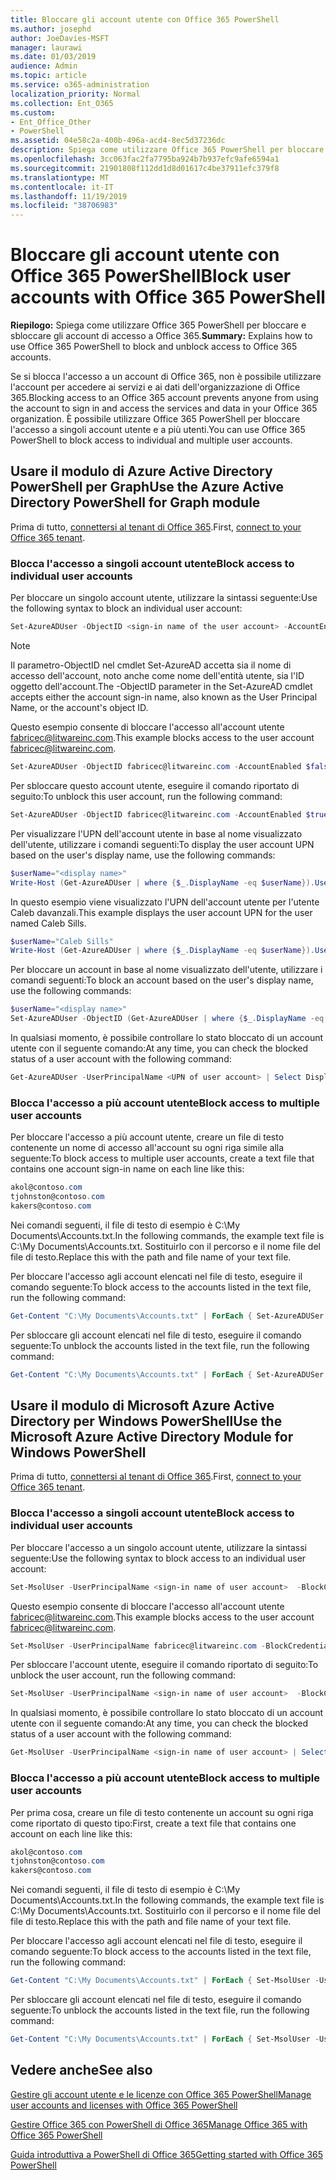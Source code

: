 ```yaml
---
title: Bloccare gli account utente con Office 365 PowerShell
ms.author: josephd
author: JoeDavies-MSFT
manager: laurawi
ms.date: 01/03/2019
audience: Admin
ms.topic: article
ms.service: o365-administration
localization_priority: Normal
ms.collection: Ent_O365
ms.custom:
- Ent_Office_Other
- PowerShell
ms.assetid: 04e58c2a-400b-496a-acd4-8ec5d37236dc
description: Spiega come utilizzare Office 365 PowerShell per bloccare e sbloccare gli account di accesso a Office 365.
ms.openlocfilehash: 3cc063fac2fa7795ba924b7b937efc9afe6594a1
ms.sourcegitcommit: 21901808f112dd1d8d01617c4be37911efc379f8
ms.translationtype: MT
ms.contentlocale: it-IT
ms.lasthandoff: 11/19/2019
ms.locfileid: "38706983"
---
```

# <a name="block-user-accounts-with-office-365-powershell"></a><span data-ttu-id="5ab15-103">Bloccare gli account utente con Office 365 PowerShell</span><span class="sxs-lookup"><span data-stu-id="5ab15-103">Block user accounts with Office 365 PowerShell</span></span>

<span data-ttu-id="5ab15-104">**Riepilogo:**  Spiega come utilizzare Office 365 PowerShell per bloccare e sbloccare gli account di accesso a Office 365.</span><span class="sxs-lookup"><span data-stu-id="5ab15-104">**Summary:**  Explains how to use Office 365 PowerShell to block and unblock access to Office 365 accounts.</span></span>
  
<span data-ttu-id="5ab15-105">Se si blocca l'accesso a un account di Office 365, non è possibile utilizzare l'account per accedere ai servizi e ai dati dell'organizzazione di Office 365.</span><span class="sxs-lookup"><span data-stu-id="5ab15-105">Blocking access to an Office 365 account prevents anyone from using the account to sign in and access the services and data in your Office 365 organization.</span></span> <span data-ttu-id="5ab15-106">È possibile utilizzare Office 365 PowerShell per bloccare l'accesso a singoli account utente e a più utenti.</span><span class="sxs-lookup"><span data-stu-id="5ab15-106">You can use Office 365 PowerShell to block access to individual and multiple user accounts.</span></span>

## <a name="use-the-azure-active-directory-powershell-for-graph-module"></a><span data-ttu-id="5ab15-107">Usare il modulo di Azure Active Directory PowerShell per Graph</span><span class="sxs-lookup"><span data-stu-id="5ab15-107">Use the Azure Active Directory PowerShell for Graph module</span></span>

<span data-ttu-id="5ab15-108">Prima di tutto, [connettersi al tenant di Office 365](connect-to-office-365-powershell.md#connect-with-the-azure-active-directory-powershell-for-graph-module).</span><span class="sxs-lookup"><span data-stu-id="5ab15-108">First, [connect to your Office 365 tenant](connect-to-office-365-powershell.md#connect-with-the-azure-active-directory-powershell-for-graph-module).</span></span>
 
### <a name="block-access-to-individual-user-accounts"></a><span data-ttu-id="5ab15-109">Blocca l'accesso a singoli account utente</span><span class="sxs-lookup"><span data-stu-id="5ab15-109">Block access to individual user accounts</span></span>

<span data-ttu-id="5ab15-110">Per bloccare un singolo account utente, utilizzare la sintassi seguente:</span><span class="sxs-lookup"><span data-stu-id="5ab15-110">Use the following syntax to block an individual user account:</span></span>
  
```powershell
Set-AzureADUser -ObjectID <sign-in name of the user account> -AccountEnabled $false
```

> [!NOTE]
> <span data-ttu-id="5ab15-111">Il parametro-ObjectID nel cmdlet Set-AzureAD accetta sia il nome di accesso dell'account, noto anche come nome dell'entità utente, sia l'ID oggetto dell'account.</span><span class="sxs-lookup"><span data-stu-id="5ab15-111">The -ObjectID parameter in the Set-AzureAD cmdlet accepts either the account sign-in name, also known as the User Principal Name, or the account's object ID.</span></span> 
  
<span data-ttu-id="5ab15-112">Questo esempio consente di bloccare l'accesso all'account utente fabricec@litwareinc.com.</span><span class="sxs-lookup"><span data-stu-id="5ab15-112">This example blocks access to the user account fabricec@litwareinc.com.</span></span>
  
```powershell
Set-AzureADUser -ObjectID fabricec@litwareinc.com -AccountEnabled $false
```

<span data-ttu-id="5ab15-113">Per sbloccare questo account utente, eseguire il comando riportato di seguito:</span><span class="sxs-lookup"><span data-stu-id="5ab15-113">To unblock this user account, run the following command:</span></span>
  
```powershell
Set-AzureADUser -ObjectID fabricec@litwareinc.com -AccountEnabled $true
```

<span data-ttu-id="5ab15-114">Per visualizzare l'UPN dell'account utente in base al nome visualizzato dell'utente, utilizzare i comandi seguenti:</span><span class="sxs-lookup"><span data-stu-id="5ab15-114">To display the user account UPN based on the user's display name, use the following commands:</span></span>
  
```powershell
$userName="<display name>"
Write-Host (Get-AzureADUser | where {$_.DisplayName -eq $userName}).UserPrincipalName

```

<span data-ttu-id="5ab15-115">In questo esempio viene visualizzato l'UPN dell'account utente per l'utente Caleb davanzali.</span><span class="sxs-lookup"><span data-stu-id="5ab15-115">This example displays the user account UPN for the user named Caleb Sills.</span></span>
  
```powershell
$userName="Caleb Sills"
Write-Host (Get-AzureADUser | where {$_.DisplayName -eq $userName}).UserPrincipalName
```

<span data-ttu-id="5ab15-116">Per bloccare un account in base al nome visualizzato dell'utente, utilizzare i comandi seguenti:</span><span class="sxs-lookup"><span data-stu-id="5ab15-116">To block an account based on the user's display name, use the following commands:</span></span>
  
```powershell
$userName="<display name>"
Set-AzureADUser -ObjectID (Get-AzureADUser | where {$_.DisplayName -eq $userName}).UserPrincipalName -AccountEnabled $false

```

<span data-ttu-id="5ab15-117">In qualsiasi momento, è possibile controllare lo stato bloccato di un account utente con il seguente comando:</span><span class="sxs-lookup"><span data-stu-id="5ab15-117">At any time, you can check the blocked status of a user account with the following command:</span></span>
  
```powershell
Get-AzureADUser -UserPrincipalName <UPN of user account> | Select DisplayName,AccountEnabled
```

### <a name="block-access-to-multiple-user-accounts"></a><span data-ttu-id="5ab15-118">Blocca l'accesso a più account utente</span><span class="sxs-lookup"><span data-stu-id="5ab15-118">Block access to multiple user accounts</span></span>

<span data-ttu-id="5ab15-119">Per bloccare l'accesso a più account utente, creare un file di testo contenente un nome di accesso all'account su ogni riga simile alla seguente:</span><span class="sxs-lookup"><span data-stu-id="5ab15-119">To block access to multiple user accounts, create a text file that contains one account sign-in name on each line like this:</span></span>
    
  ```powershell
akol@contoso.com
tjohnston@contoso.com
kakers@contoso.com
  ```

<span data-ttu-id="5ab15-120">Nei comandi seguenti, il file di testo di esempio è C:\My Documents\Accounts.txt.</span><span class="sxs-lookup"><span data-stu-id="5ab15-120">In the following commands, the example text file is C:\My Documents\Accounts.txt.</span></span> <span data-ttu-id="5ab15-121">Sostituirlo con il percorso e il nome file del file di testo.</span><span class="sxs-lookup"><span data-stu-id="5ab15-121">Replace this with the path and file name of your text file.</span></span>
  
<span data-ttu-id="5ab15-122">Per bloccare l'accesso agli account elencati nel file di testo, eseguire il comando seguente:</span><span class="sxs-lookup"><span data-stu-id="5ab15-122">To block access to the accounts listed in the text file, run the following command:</span></span>
    
```powershell
Get-Content "C:\My Documents\Accounts.txt" | ForEach { Set-AzureADUSer -ObjectID $_ -AccountEnabled $false }
```

<span data-ttu-id="5ab15-123">Per sbloccare gli account elencati nel file di testo, eseguire il comando seguente:</span><span class="sxs-lookup"><span data-stu-id="5ab15-123">To unblock the accounts listed in the text file, run the following command:</span></span>
    
```powershell
Get-Content "C:\My Documents\Accounts.txt" | ForEach { Set-AzureADUSer -ObjectID $_ -AccountEnabled $true }
```

## <a name="use-the-microsoft-azure-active-directory-module-for-windows-powershell"></a><span data-ttu-id="5ab15-124">Usare il modulo di Microsoft Azure Active Directory per Windows PowerShell</span><span class="sxs-lookup"><span data-stu-id="5ab15-124">Use the Microsoft Azure Active Directory Module for Windows PowerShell</span></span>

<span data-ttu-id="5ab15-125">Prima di tutto, [connettersi al tenant di Office 365](connect-to-office-365-powershell.md#connect-with-the-microsoft-azure-active-directory-module-for-windows-powershell).</span><span class="sxs-lookup"><span data-stu-id="5ab15-125">First, [connect to your Office 365 tenant](connect-to-office-365-powershell.md#connect-with-the-microsoft-azure-active-directory-module-for-windows-powershell).</span></span>

    
### <a name="block-access-to-individual-user-accounts"></a><span data-ttu-id="5ab15-126">Blocca l'accesso a singoli account utente</span><span class="sxs-lookup"><span data-stu-id="5ab15-126">Block access to individual user accounts</span></span>

<span data-ttu-id="5ab15-127">Per bloccare l'accesso a un singolo account utente, utilizzare la sintassi seguente:</span><span class="sxs-lookup"><span data-stu-id="5ab15-127">Use the following syntax to block access to an individual user account:</span></span>
  
```powershell
Set-MsolUser -UserPrincipalName <sign-in name of user account>  -BlockCredential $true
```

<span data-ttu-id="5ab15-128">Questo esempio consente di bloccare l'accesso all'account utente fabricec@litwareinc.com.</span><span class="sxs-lookup"><span data-stu-id="5ab15-128">This example blocks access to the user account fabricec@litwareinc.com.</span></span>
  
```powershell
Set-MsolUser -UserPrincipalName fabricec@litwareinc.com -BlockCredential $true
```

<span data-ttu-id="5ab15-129">Per sbloccare l'account utente, eseguire il comando riportato di seguito:</span><span class="sxs-lookup"><span data-stu-id="5ab15-129">To unblock the user account, run the following command:</span></span>
  
```powershell
Set-MsolUser -UserPrincipalName <sign-in name of user account>  -BlockCredential $false
```

<span data-ttu-id="5ab15-130">In qualsiasi momento, è possibile controllare lo stato bloccato di un account utente con il seguente comando:</span><span class="sxs-lookup"><span data-stu-id="5ab15-130">At any time, you can check the blocked status of a user account with the following command:</span></span>
  
```powershell
Get-MsolUser -UserPrincipalName <sign-in name of user account> | Select DisplayName,BlockCredential
```

### <a name="block-access-to-multiple-user-accounts"></a><span data-ttu-id="5ab15-131">Blocca l'accesso a più account utente</span><span class="sxs-lookup"><span data-stu-id="5ab15-131">Block access to multiple user accounts</span></span>

<span data-ttu-id="5ab15-132">Per prima cosa, creare un file di testo contenente un account su ogni riga come riportato di questo tipo:</span><span class="sxs-lookup"><span data-stu-id="5ab15-132">First, create a text file that contains one account on each line like this:</span></span>
    
  ```powershell
akol@contoso.com
tjohnston@contoso.com
kakers@contoso.com
  ```
<span data-ttu-id="5ab15-133">Nei comandi seguenti, il file di testo di esempio è C:\My Documents\Accounts.txt.</span><span class="sxs-lookup"><span data-stu-id="5ab15-133">In the following commands, the example text file is C:\My Documents\Accounts.txt.</span></span> <span data-ttu-id="5ab15-134">Sostituirlo con il percorso e il nome file del file di testo.</span><span class="sxs-lookup"><span data-stu-id="5ab15-134">Replace this with the path and file name of your text file.</span></span>
    
<span data-ttu-id="5ab15-135">Per bloccare l'accesso agli account elencati nel file di testo, eseguire il comando seguente:</span><span class="sxs-lookup"><span data-stu-id="5ab15-135">To block access to the accounts listed in the text file, run the following command:</span></span>
    
  ```powershell
  Get-Content "C:\My Documents\Accounts.txt" | ForEach { Set-MsolUser -UserPrincipalName $_ -BlockCredential $true }
  ```
<span data-ttu-id="5ab15-136">Per sbloccare gli account elencati nel file di testo, eseguire il comando seguente:</span><span class="sxs-lookup"><span data-stu-id="5ab15-136">To unblock the accounts listed in the text file, run the following command:</span></span>
    
  ```powershell
  Get-Content "C:\My Documents\Accounts.txt" | ForEach { Set-MsolUser -UserPrincipalName $_ -BlockCredential $false }
  ```

## <a name="see-also"></a><span data-ttu-id="5ab15-137">Vedere anche</span><span class="sxs-lookup"><span data-stu-id="5ab15-137">See also</span></span>

[<span data-ttu-id="5ab15-138">Gestire gli account utente e le licenze con Office 365 PowerShell</span><span class="sxs-lookup"><span data-stu-id="5ab15-138">Manage user accounts and licenses with Office 365 PowerShell</span></span>](manage-user-accounts-and-licenses-with-office-365-powershell.md)
  
[<span data-ttu-id="5ab15-139">Gestire Office 365 con PowerShell di Office 365</span><span class="sxs-lookup"><span data-stu-id="5ab15-139">Manage Office 365 with Office 365 PowerShell</span></span>](manage-office-365-with-office-365-powershell.md)
  
[<span data-ttu-id="5ab15-140">Guida introduttiva a PowerShell di Office 365</span><span class="sxs-lookup"><span data-stu-id="5ab15-140">Getting started with Office 365 PowerShell</span></span>](getting-started-with-office-365-powershell.md)
